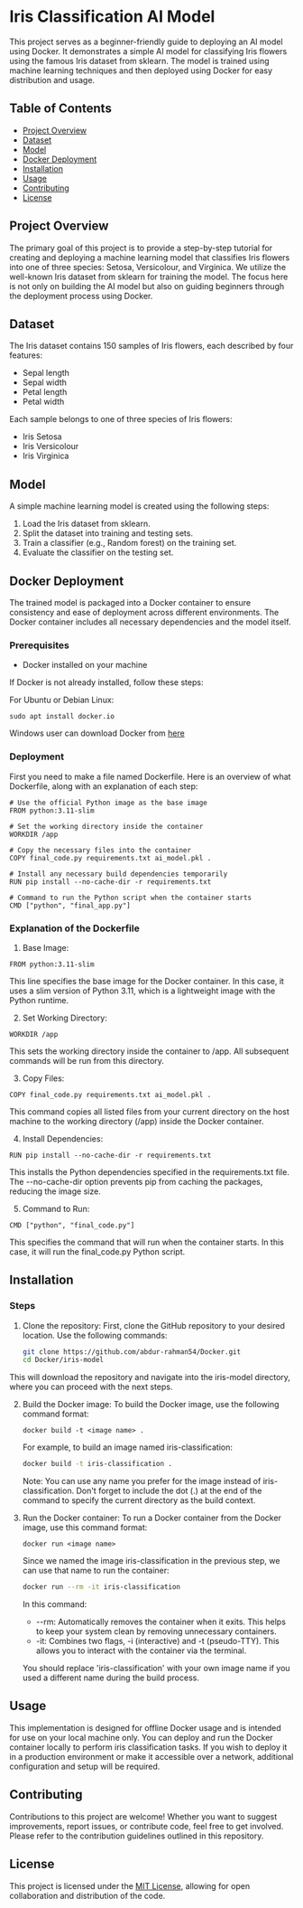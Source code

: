 # Iris Classification AI Model

This project serves as a beginner-friendly guide to deploying an AI model using Docker. It demonstrates a simple AI model for classifying Iris flowers using the famous Iris dataset from sklearn. The model is trained using machine learning techniques and then deployed using Docker for easy distribution and usage.

## Table of Contents

- [Project Overview](#project-overview)
- [Dataset](#dataset)
- [Model](#model)
- [Docker Deployment](#docker-deployment)
- [Installation](#installation)
- [Usage](#usage)
- [Contributing](#contributing)
- [License](#license)

## Project Overview

The primary goal of this project is to provide a step-by-step tutorial for creating and deploying a machine learning model that classifies Iris flowers into one of three species: Setosa, Versicolour, and Virginica. We utilize the well-known Iris dataset from sklearn for training the model. The focus here is not only on building the AI model but also on guiding beginners through the deployment process using Docker.

## Dataset

The Iris dataset contains 150 samples of Iris flowers, each described by four features:
- Sepal length
- Sepal width
- Petal length
- Petal width

Each sample belongs to one of three species of Iris flowers:
- Iris Setosa
- Iris Versicolour
- Iris Virginica

## Model

A simple machine learning model is created using the following steps:
1. Load the Iris dataset from sklearn.
2. Split the dataset into training and testing sets.
3. Train a classifier (e.g., Random forest) on the training set.
4. Evaluate the classifier on the testing set.

## Docker Deployment

The trained model is packaged into a Docker container to ensure consistency and ease of deployment across different environments. The Docker container includes all necessary dependencies and the model itself.

### Prerequisites

- Docker installed on your machine

If Docker is not already installed, follow these steps:

For Ubuntu or Debian Linux:
```
sudo apt install docker.io
```
Windows user can download Docker from [here](https://www.docker.com/products/docker-desktop/)

### Deployment

First you need to make a file named Dockerfile.
Here is an overview of what Dockerfile, along with an explanation of each step:
```
# Use the official Python image as the base image
FROM python:3.11-slim

# Set the working directory inside the container
WORKDIR /app

# Copy the necessary files into the container
COPY final_code.py requirements.txt ai_model.pkl .

# Install any necessary build dependencies temporarily
RUN pip install --no-cache-dir -r requirements.txt

# Command to run the Python script when the container starts
CMD ["python", "final_app.py"]

```

### Explanation of the Dockerfile

1. Base Image:
```
FROM python:3.11-slim
```
This line specifies the base image for the Docker container. In this case, it uses a slim version of Python 3.11, which is a lightweight image with the Python runtime.

2. Set Working Directory:
```
WORKDIR /app
```
This sets the working directory inside the container to /app. All subsequent commands will be run from this directory.

3. Copy Files:
```
COPY final_code.py requirements.txt ai_model.pkl .
```
This command copies all listed files from your current directory on the host machine to the working directory (/app) inside the Docker container.

4. Install Dependencies:
```
RUN pip install --no-cache-dir -r requirements.txt
```
This installs the Python dependencies specified in the requirements.txt file. The --no-cache-dir option prevents pip from caching the packages, reducing the image size.

5. Command to Run:
```
CMD ["python", "final_code.py"]
```
This specifies the command that will run when the container starts. In this case, it will run the final_code.py Python script.


## Installation

### Steps

1. Clone the repository: 
First, clone the GitHub repository to your desired location. Use the following commands:

    ```bash
    git clone https://github.com/abdur-rahman54/Docker.git
    cd Docker/iris-model
    ```
This will download the repository and navigate into the iris-model directory, where you can proceed with the next steps.

2. Build the Docker image: 
	To build the Docker image, use the following command format:
	```
	docker build -t <image name> .
	```
	For example, to build an image named iris-classification:

    ```bash
    docker build -t iris-classification .
    ```
	Note: You can use any name you prefer for the image instead of iris-classification. Don't forget to include the dot (.) at the end of the command to specify the current directory as the build context.

3. Run the Docker container: To run a Docker container from the Docker image, use this command format:

	```
	docker run <image name>
	```
	Since we named the image iris-classification in the previous step, we can use that name to run the container:

    ```bash
    docker run --rm -it iris-classification
    ```
	In this command:
	- --rm: Automatically removes the container when it exits. This helps to keep your system clean by removing unnecessary containers.
	- -it: Combines two flags, -i (interactive) and -t (pseudo-TTY). This allows you to interact with the container via the terminal.

	You should replace 'iris-classification' with your own image name if you used a different name during the build process.


## Usage

This implementation is designed for offline Docker usage and is intended for use on your local machine only. You can deploy and run the Docker container locally to perform iris classification tasks. If you wish to deploy it in a production environment or make it accessible over a network, additional configuration and setup will be required.


## Contributing

Contributions to this project are welcome! Whether you want to suggest improvements, report issues, or contribute code, feel free to get involved. Please refer to the contribution guidelines outlined in this repository.


## License

This project is licensed under the [MIT License](../LICENSE), allowing for open collaboration and distribution of the code.